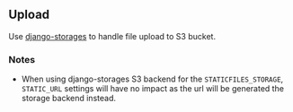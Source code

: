 
## Upload
Use [django-storages] to handle file upload to S3 bucket.

### Notes
- When using django-storages S3 backend for the `STATICFILES_STORAGE`, `STATIC_URL` settings will have no impact as the url will be generated the storage backend instead. 

[django-storages]:https://django-storages.readthedocs.io/en/latest/backends/amazon-S3.html
